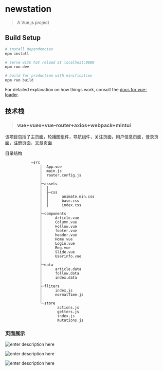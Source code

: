 # newstation

> A Vue.js project

## Build Setup

``` bash
# install dependencies
npm install

# serve with hot reload at localhost:8080
npm run dev

# build for production with minification
npm run build
```

For detailed explanation on how things work, consult the [docs for vue-loader](http://vuejs.github.io/vue-loader).

## 技术栈

> ### vue+vuex+vue-router+axios+webpack+mintui

该项目包括了主页面，轮播图组件，导航组件，关注页面，用户信息页面，登录页面，注册页面，文章页面

目录结构

				─src
					│  App.vue
					│  main.js
					│  router.config.js
					│  
					├─assets
					│  │  
					│  ├─css
					│  │      animate.min.css
					│  │      base.css
					│  │      index.css
					│          
					├─components
					│      Article.vue					
					│      Column.vue							
					│      Follow.vue
					│      footer.vue
					│      header.vue
					│      Home.vue
					│      Login.vue
					│      Reg.vue
					│      Slide.vue
					│      Userinfo.vue
					│      
					├─data
					│      article.data
					│      follow.data
					│      index.data
					│      
					├─fliters
					│      index.js
					│      normalTime.js
					│      
					└─store
							actions.js
							getters.js
							index.js
							mutations.js
      
	  
### 页面展示

![enter description here][1]


  ![enter description here][2]


![enter description here][3]


  [1]: ./images/%E4%B8%BB%E9%A1%B5_2.jpg "主页"
  [2]: ./images/%E4%B8%AA%E4%BA%BA%E4%BF%A1%E6%81%AF_1.jpg "个人信息"
  [3]: ./images/%E6%96%87%E7%AB%A0_1.jpg "文章"
  
